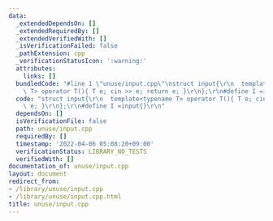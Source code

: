 ```yaml
---
data:
  _extendedDependsOn: []
  _extendedRequiredBy: []
  _extendedVerifiedWith: []
  _isVerificationFailed: false
  _pathExtension: cpp
  _verificationStatusIcon: ':warning:'
  attributes:
    links: []
  bundledCode: "#line 1 \"unuse/input.cpp\"\nstruct input{\r\n  template<typename\
    \ T> operator T(){ T e; cin >> e; return e; }\r\n};\r\n#define I =input{}\r\n"
  code: "struct input{\r\n  template<typename T> operator T(){ T e; cin >> e; return\
    \ e; }\r\n};\r\n#define I =input{}\r\n"
  dependsOn: []
  isVerificationFile: false
  path: unuse/input.cpp
  requiredBy: []
  timestamp: '2022-04-06 05:08:20+09:00'
  verificationStatus: LIBRARY_NO_TESTS
  verifiedWith: []
documentation_of: unuse/input.cpp
layout: document
redirect_from:
- /library/unuse/input.cpp
- /library/unuse/input.cpp.html
title: unuse/input.cpp
---
```

